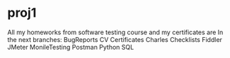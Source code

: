 # proj1
 All my homeworks from software testing course and my certificates are In the next branches: 
  BugReports
  CV
  Certificates
  Charles
  Checklists
  Fiddler
  JMeter
  MonileTesting
  Postman
  Python
  SQL
